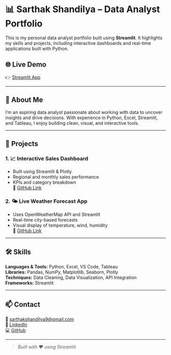 # 📊 Sarthak Shandilya – Data Analyst Portfolio

This is my personal data analyst portfolio built using **Streamlit**. It highlights my skills and projects, including interactive dashboards and real-time applications built with Python.

## 🌐 Live Demo
👉 [Streamlit App](https://sarthak-portfolio.streamlit.app) 

---

## 📌 About Me

I’m an aspiring data analyst passionate about working with data to uncover insights and drive decisions. With experience in Python, Excel, Streamlit, and Tableau, I enjoy building clean, visual, and interactive tools.

---

## 🧠 Projects

### 1. 📈 Interactive Sales Dashboard  
- Built using Streamlit & Plotly  
- Regional and monthly sales performance  
- KPIs and category breakdown  
🔗 [GitHub Link](https://github.com/sarthxk20)

### 2. 🌤️ Live Weather Forecast App  
- Uses OpenWeatherMap API and Streamlit  
- Real-time city-based forecasts  
- Visual display of temperature, wind, humidity  
🔗 [GitHub Link](https://github.com/sarthxk20)

---

## 🛠️ Skills

**Languages & Tools:** Python, Excel, VS Code, Tableau  
**Libraries:** Pandas, NumPy, Matplotlib, Seaborn, Plotly  
**Techniques:** Data Cleaning, Data Visualization, API Integration  
**Frameworks:** Streamlit

---

## 📫 Contact

📧 sarthakshandilya9@gmail.com  
🔗 [LinkedIn](https://linkedin.com/in/sarthxk20)  
💻 [GitHub](https://github.com/sarthxk20)

---

> *Built with ❤️ using Streamlit*
